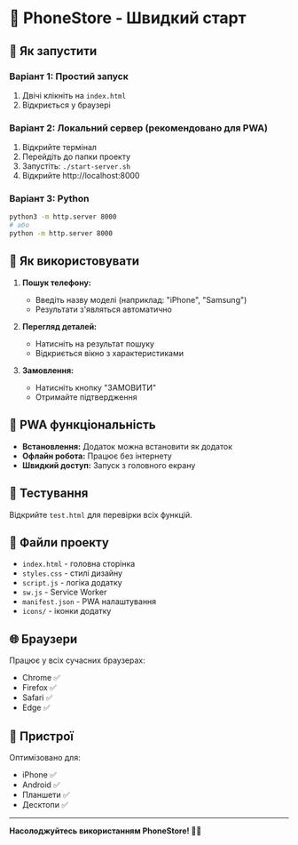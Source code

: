 # 📱 PhoneStore - Швидкий старт

## 🚀 Як запустити

### Варіант 1: Простий запуск
1. Двічі клікніть на `index.html`
2. Відкриється у браузері

### Варіант 2: Локальний сервер (рекомендовано для PWA)
1. Відкрийте термінал
2. Перейдіть до папки проекту
3. Запустіть: `./start-server.sh`
4. Відкрийте http://localhost:8000

### Варіант 3: Python
```bash
python3 -m http.server 8000
# або
python -m http.server 8000
```

## 📱 Як використовувати

1. **Пошук телефону:**
   - Введіть назву моделі (наприклад: "iPhone", "Samsung")
   - Результати з'являться автоматично

2. **Перегляд деталей:**
   - Натисніть на результат пошуку
   - Відкриється вікно з характеристиками

3. **Замовлення:**
   - Натисніть кнопку "ЗАМОВИТИ"
   - Отримайте підтвердження

## 🔧 PWA функціональність

- **Встановлення:** Додаток можна встановити як додаток
- **Офлайн робота:** Працює без інтернету
- **Швидкий доступ:** Запуск з головного екрану

## 🧪 Тестування

Відкрийте `test.html` для перевірки всіх функцій.

## 📁 Файли проекту

- `index.html` - головна сторінка
- `styles.css` - стилі дизайну
- `script.js` - логіка додатку
- `sw.js` - Service Worker
- `manifest.json` - PWA налаштування
- `icons/` - іконки додатку

## 🌐 Браузери

Працює у всіх сучасних браузерах:
- Chrome ✅
- Firefox ✅
- Safari ✅
- Edge ✅

## 📱 Пристрої

Оптимізовано для:
- iPhone ✅
- Android ✅
- Планшети ✅
- Десктопи ✅

---
**Насолоджуйтесь використанням PhoneStore! 📱✨**
